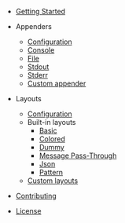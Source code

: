 - [Getting Started](getting-started.md)

- Appenders
  - [Configuration](appenders.md)
  - [Console](appenders/console.md)
  - [File](appenders/file.md)
  - [Stdout](appenders/stdout.md)
  - [Stderr](appenders/stderr.md)
  - [Custom appender](appenders/custom.md)
    
- Layouts
  - [Configuration](layouts.md)
  - Built-in layouts
    - [Basic](layouts/basic.md)
    - [Colored](layouts/colored.md)
    - [Dummy](layouts/dummy.md)
    - [Message Pass-Through](layouts/message-pass-through.md)
    - [Json](layouts/json.md)
    - [Pattern](layouts/pattern.md)
  - [Custom layouts](layouts/custom.md)

- [Contributing](contributiong.md)
- [License](license.md)